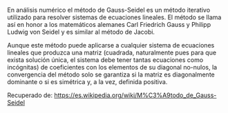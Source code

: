 En análisis numérico el método de Gauss-Seidel es un método iterativo utilizado para resolver sistemas de ecuaciones lineales. El método se llama así en honor a los matemáticos alemanes Carl Friedrich Gauss y Philipp Ludwig von Seidel y es similar al método de Jacobi.

Aunque este método puede aplicarse a cualquier sistema de ecuaciones lineales que produzca una matriz (cuadrada, naturalmente pues para que exista solución única, el sistema debe tener tantas ecuaciones como incógnitas) de coeficientes con los elementos de su diagonal no-nulos, la convergencia del método solo se garantiza si la matriz es diagonalmente dominante o si es simétrica y, a la vez, definida positiva. 

Recuperado de: https://es.wikipedia.org/wiki/M%C3%A9todo_de_Gauss-Seidel
